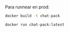 Para runnear en prod:

```bash
docker build -t chat-pack
```

```bash
docker run chat-pack:latest
```
